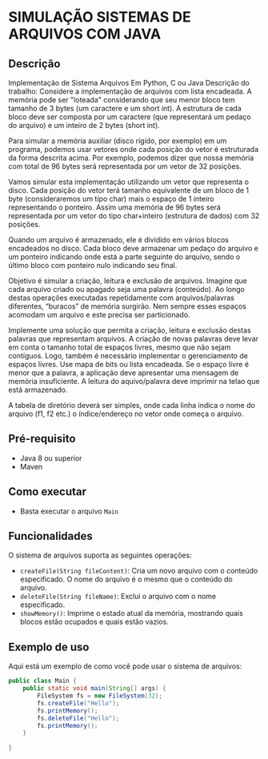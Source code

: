# SIMULAÇÃO SISTEMAS DE ARQUIVOS COM JAVA

## Descrição
Implementação de Sistema Arquivos
Em Python, C ou Java
Descrição do trabalho:
Considere a implementação de arquivos com lista encadeada. A memória pode ser "loteada" considerando que seu menor bloco tem tamanho de 3 bytes (um caractere e um short int). A estrutura de cada bloco deve ser composta por um caractere (que representará um pedaço do arquivo) e um inteiro de 2 bytes (short int).

Para simular a memória auxiliar (disco rígido, por exemplo) em um programa, podemos usar vetores onde cada posição do vetor é estruturada da forma descrita acima. Por exemplo, podemos dizer que nossa memória com total de 96 bytes será representada por um vetor de 32 posições.

Vamos simular esta implementação utilizando um vetor que representa o disco. Cada posição do vetor terá tamanho equivalente de um bloco de 1 byte (consideraremos um tipo char) mais o espaço de 1 inteiro representando o ponteiro. Assim uma memória de 96 bytes será representada por um vetor do tipo char+inteiro (estrutura de dados) com 32 posições.

Quando um arquivo é armazenado, ele é dividido em vários blocos encadeados no disco. Cada bloco deve armazenar um pedaço do arquivo e um ponteiro indicando onde está a parte seguinte do arquivo, sendo o último bloco com ponteiro nulo indicando seu final.

Objetivo é simular a criação, leitura e exclusão de arquivos. Imagine que cada arquivo criado ou apagado seja uma palavra (conteúdo). Ao longo destas operações executadas repetidamente com arquivos/palavras diferentes, “buracos” de memória surgirão. Nem sempre esses espaços acomodam um arquivo e este precisa ser particionado.

Implemente uma solução que permita a criação, leitura e exclusão destas palavras que representam arquivos. A criação de novas palavras deve levar em conta o tamanho total de espaços livres, mesmo que não sejam contíguos. Logo, também é necessário implementar o gerenciamento de espaços livres. Use mapa de bits ou lista encadeada. Se o espaço livre é menor que a palavra, a aplicação deve apresentar uma mensagem de memória insuficiente. A leitura do aquivo/palavra deve imprimir na telao que está armazenado.

A tabela de diretório deverá ser simples, onde cada linha indica o nome do arquivo (f1, f2 etc.) o índice/endereço no vetor onde começa o arquivo.

## Pré-requisito
- Java 8 ou superior
- Maven

## Como executar
- Basta executar o arquivo `Main`

## Funcionalidades

O sistema de arquivos suporta as seguintes operações:

- `createFile(String fileContent)`: Cria um novo arquivo com o conteúdo especificado. O nome do arquivo é o mesmo que o conteúdo do arquivo.
- `deleteFile(String fileName)`: Exclui o arquivo com o nome especificado.
- `showMemory()`: Imprime o estado atual da memória, mostrando quais blocos estão ocupados e quais estão vazios.

## Exemplo de uso

Aqui está um exemplo de como você pode usar o sistema de arquivos:

```java
public class Main {
    public static void main(String[] args) {
        FileSystem fs = new FileSystem(32);
        fs.createFile("Hello");
        fs.printMemory();
        fs.deleteFile("Hello");
        fs.printMemory();
    }
   
}
